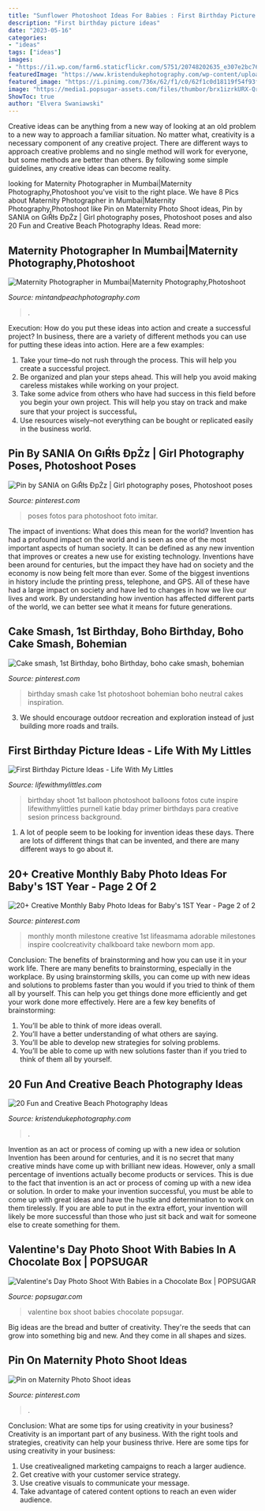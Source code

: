 ```yaml
---
title: "Sunflower Photoshoot Ideas For Babies : First Birthday Picture Ideas"
description: "First birthday picture ideas"
date: "2023-05-16"
categories:
- "ideas"
tags: ["ideas"]
images:
- "https://i1.wp.com/farm6.staticflickr.com/5751/20748202635_e307e2bc76_c.jpg?resize=534%2C800&amp;ssl=1"
featuredImage: "https://www.kristendukephotography.com/wp-content/uploads/2015/03/wedding-e1427816811656.jpg"
featured_image: "https://i.pinimg.com/736x/62/f1/c0/62f1c0d18119f54f93f24dd24de826f0.jpg"
image: "https://media1.popsugar-assets.com/files/thumbor/brx1izrkURX-QrBhZ1A1XNamXk8/fit-in/728xorig/filters:format_auto-!!-:strip_icc-!!-/2020/02/13/741/n/24155406/f40a6be977e8f5c8_JoAnn_and_all_the_babies/i/valentine-day-photo-shoot-with-babies-in-chocolate-box.png"
ShowToc: true
author: "Elvera Swaniawski"
---
```



Creative ideas can be anything from a new way of looking at an old problem to a new way to approach a familiar situation. No matter what, creativity is a necessary component of any creative project. There are different ways to approach creative problems and no single method will work for everyone, but some methods are better than others. By following some simple guidelines, any creative ideas can become reality.

	

		
looking for Maternity Photographer in Mumbai|Maternity Photography,Photoshoot you've visit to the right place. We have 8 Pics about Maternity Photographer in Mumbai|Maternity Photography,Photoshoot like Pin on Maternity Photo Shoot ideas, Pin by SANIA on GıŔłs ĐpŻz | Girl photography poses, Photoshoot poses and also 20 Fun and Creative Beach Photography Ideas. Read more:
		
    
## Maternity Photographer In Mumbai|Maternity Photography,Photoshoot

<img loading=lazy src="https://www.mintandpeachphotography.com/wp-content/uploads/2020/07/IMG_9517-copy-2-705x529.png" onerror="this.onerror=null;this.src='https://tse4.mm.bing.net/th?id=OIP.2qC6H7NcCJc8XiQvVAg8QwHaFj&amp;pid=15.1';" alt="Maternity Photographer in Mumbai|Maternity Photography,Photoshoot">

_Source: mintandpeachphotography.com_

>. 

	

Execution: How do you put these ideas into action and create a successful project?
In business, there are a variety of different methods you can use for putting these ideas into action. Here are a few examples:
1. Take your time–do not rush through the process. This will help you create a successful project.
2. Be organized and plan your steps ahead. This will help you avoid making careless mistakes while working on your project.
3. Take some advice from others who have had success in this field before you begin your own project. This will help you stay on track and make sure that your project is successful。
4. Use resources wisely–not everything can be bought or replicated easily in the business world.

    
## Pin By SANIA On GıŔłs ĐpŻz | Girl Photography Poses, Photoshoot Poses

<img loading=lazy src="https://i.pinimg.com/736x/cf/89/ca/cf89cad35dd00121a83b54cfef3b789c.jpg" onerror="this.onerror=null;this.src='https://tse2.mm.bing.net/th?id=OIP.0k7N9t_HW1ZzOhtFqMYx8wHaJP&amp;pid=15.1';" alt="Pin by SANIA on GıŔłs ĐpŻz | Girl photography poses, Photoshoot poses">

_Source: pinterest.com_

>poses fotos para photoshoot foto imitar. 

	

The impact of inventions: What does this mean for the world?
Invention has had a profound impact on the world and is seen as one of the most important aspects of human society. It can be defined as any new invention that improves or creates a new use for existing technology. Inventions have been around for centuries, but the impact they have had on society and the economy is now being felt more than ever. Some of the biggest inventions in history include the printing press, telephone, and GPS. All of these have had a large impact on society and have led to changes in how we live our lives and work. By understanding how invention has affected different parts of the world, we can better see what it means for future generations.

    
## Cake Smash, 1st Birthday, Boho Birthday, Boho Cake Smash, Bohemian

<img loading=lazy src="https://i.pinimg.com/originals/b6/83/cf/b683cfc792695b19d499094c2aabbb6d.jpg" onerror="this.onerror=null;this.src='https://tse3.mm.bing.net/th?id=OIP.inEBem0kzZtDU-cPi-SfMwHaLH&amp;pid=15.1';" alt="Cake smash, 1st Birthday, boho Birthday, boho cake smash, bohemian">

_Source: pinterest.com_

>birthday smash cake 1st photoshoot bohemian boho neutral cakes inspiration. 

	

3. We should encourage outdoor recreation and exploration instead of just building more roads and trails.

    
## First Birthday Picture Ideas - Life With My Littles

<img loading=lazy src="https://i1.wp.com/farm6.staticflickr.com/5751/20748202635_e307e2bc76_c.jpg?resize=534%2C800&amp;ssl=1" onerror="this.onerror=null;this.src='https://tse3.mm.bing.net/th?id=OIP.FmpInsFgbsrVtn7Oedz70gHaLG&amp;pid=15.1';" alt="First Birthday Picture Ideas - Life With My Littles">

_Source: lifewithmylittles.com_

>birthday shoot 1st balloon photoshoot balloons fotos cute inspire lifewithmylittles purnell katie bday primer birthdays para creative sesion princess background. 

	

1. A lot of people seem to be looking for invention ideas these days. There are lots of different things that can be invented, and there are many different ways to go about it. 

    
## 20+ Creative Monthly Baby Photo Ideas For Baby&#039;s 1ST Year - Page 2 Of 2

<img loading=lazy src="https://i.pinimg.com/736x/db/7a/a9/db7aa943bf68da54b708c78a9da09430--monthly-baby-chalkboard-monthly-baby-stats.jpg" onerror="this.onerror=null;this.src='https://tse3.mm.bing.net/th?id=OIP.rr-VUEzgnikCPKHmhRONGwHaJ4&amp;pid=15.1';" alt="20+ Creative Monthly Baby Photo Ideas for Baby&#039;s 1ST Year - Page 2 of 2">

_Source: pinterest.com_

>monthly month milestone creative 1st lifeasmama adorable milestones inspire coolcreativity chalkboard take newborn mom app. 

	

Conclusion: The benefits of brainstorming and how you can use it in your work life.
There are many benefits to brainstorming, especially in the workplace. By using brainstorming skills, you can come up with new ideas and solutions to problems faster than you would if you tried to think of them all by yourself. This can help you get things done more efficiently and get your work done more effectively. Here are a few key benefits of brainstorming:
1. You’ll be able to think of more ideas overall.
2. You’ll have a better understanding of what others are saying.
3. You’ll be able to develop new strategies for solving problems.
4. You’ll be able to come up with new solutions faster than if you tried to think of them all by yourself.

    
## 20 Fun And Creative Beach Photography Ideas

<img loading=lazy src="https://www.kristendukephotography.com/wp-content/uploads/2015/03/wedding-e1427816811656.jpg" onerror="this.onerror=null;this.src='https://tse2.mm.bing.net/th?id=OIP.zzSe4dUbJBPDbgO36wONgQHaLH&amp;pid=15.1';" alt="20 Fun and Creative Beach Photography Ideas">

_Source: kristendukephotography.com_

>. 

	

Invention as an act or process of coming up with a new idea or solution
Invention has been around for centuries, and it is no secret that many creative minds have come up with brilliant new ideas. However, only a small percentage of inventions actually become products or services. This is due to the fact that invention is an act or process of coming up with a new idea or solution. In order to make your invention successful, you must be able to come up with great ideas and have the hustle and determination to work on them tirelessly. If you are able to put in the extra effort, your invention will likely be more successful than those who just sit back and wait for someone else to create something for them.

    
## Valentine&#039;s Day Photo Shoot With Babies In A Chocolate Box | POPSUGAR

<img loading=lazy src="https://media1.popsugar-assets.com/files/thumbor/brx1izrkURX-QrBhZ1A1XNamXk8/fit-in/728xorig/filters:format_auto-!!-:strip_icc-!!-/2020/02/13/741/n/24155406/f40a6be977e8f5c8_JoAnn_and_all_the_babies/i/valentine-day-photo-shoot-with-babies-in-chocolate-box.png" onerror="this.onerror=null;this.src='https://tse2.mm.bing.net/th?id=OIP.7XBrGSj4EepRwXHr8IPh-AHaG7&amp;pid=15.1';" alt="Valentine&#039;s Day Photo Shoot With Babies in a Chocolate Box | POPSUGAR">

_Source: popsugar.com_

>valentine box shoot babies chocolate popsugar. 

	

Big ideas are the bread and butter of creativity. They're the seeds that can grow into something big and new. And they come in all shapes and sizes.

    
## Pin On Maternity Photo Shoot Ideas

<img loading=lazy src="https://i.pinimg.com/736x/62/f1/c0/62f1c0d18119f54f93f24dd24de826f0.jpg" onerror="this.onerror=null;this.src='https://tse4.mm.bing.net/th?id=OIP.wLRbmg49rc-GTnQThx8uigHaKz&amp;pid=15.1';" alt="Pin on Maternity Photo Shoot ideas">

_Source: pinterest.com_

>. 

	

Conclusion: What are some tips for using creativity in your business?
Creativity is an important part of any business. With the right tools and strategies, creativity can help your business thrive. Here are some tips for using creativity in your business: 
1. Use creativealigned marketing campaigns to reach a larger audience.
2. Get creative with your customer service strategy.
3. Use creative visuals to communicate your message.
4. Take advantage of catered content options to reach an even wider audience.

